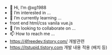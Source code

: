 - 👋 Hi, I’m @xg1988
- 👀 I’m interested in ...
- 🌱 I’m currently learning ...
- front end html/css vanila vue.js 
- 💞️ I’m looking to collaborate on ...
- 📫 How to reach me ...
- https://4freedev.tistory.com/ 개발관련 
- https://itstupid.tistory.com 개발 내용 적용 (배치 등)

<!---
xg1988/xg1988 is a ✨ special ✨ repository because its `README.md` (this file) appears on your GitHub profile.
You can click the Preview link to take a look at your changes.
--->
